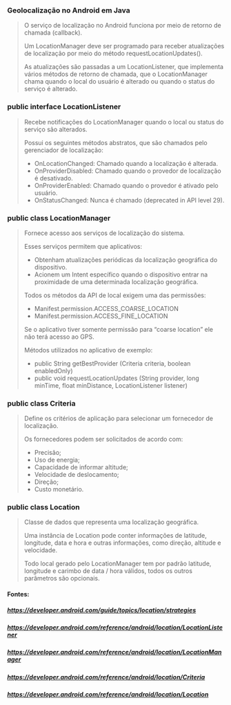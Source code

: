 ### Geolocalização no Android em Java
> O serviço de localização no Android funciona por meio de retorno de chamada (callback).
> 
> Um LocationManager deve ser programado para receber atualizações de localização por meio do método requestLocationUpdates().
> 
> As atualizações são passadas a um LocationListener, que implementa vários métodos de retorno de chamada, que o LocationManager chama quando o local do usuário é alterado ou quando o status do serviço é alterado.
### public interface LocationListener
> Recebe notificações do LocationManager quando o local ou status do serviço são alterados.
> 
> Possui os seguintes métodos abstratos, que são chamados pelo gerenciador de localização:
>  - OnLocationChanged: Chamado quando a localização é alterada.
>  - OnProviderDisabled: Chamado quando o provedor de localização é desativado.
>  - OnProviderEnabled: Chamado quando o provedor é ativado pelo usuário.
>  - OnStatusChanged: Nunca é chamado (deprecated in API level 29).
### public class LocationManager
> Fornece acesso aos serviços de localização do sistema.
> 
> Esses serviços permitem que aplicativos:
>  - Obtenham atualizações periódicas da localização geográfica do dispositivo.
>  - Acionem um Intent específico quando o dispositivo entrar na proximidade de uma determinada localização geográfica.
>
> Todos os métodos da API de local exigem uma das permissões:
>  - Manifest.permission.ACCESS_COARSE_LOCATION
>  - Manifest.permission.ACCESS_FINE_LOCATION
> 
> Se o aplicativo tiver somente permissão para “coarse location” ele não terá acesso ao GPS.
> 
> Métodos utilizados no aplicativo de exemplo:
> - public String getBestProvider (Criteria criteria, boolean enabledOnly)
> - public void requestLocationUpdates (String provider, long minTime, float minDistance, LocationListener listener)
### public class Criteria
> Define os critérios de aplicação para selecionar um fornecedor de localização.
> 
> Os fornecedores podem ser solicitados de acordo com:
> - Precisão;
> - Uso de energia;
> - Capacidade de informar altitude;
> - Velocidade de deslocamento;
> - Direção;
> - Custo monetário.
### public class Location
> Classe de dados que representa uma localização geográfica.
> 
> Uma instância de Location pode conter informações de latitude, longitude, data e hora e outras informações, como direção, altitude e velocidade.
> 
> Todo local gerado pelo LocationManager tem por padrão latitude, longitude e carimbo de data / hora válidos, todos os outros parâmetros são opcionais.
#### Fontes:
##### https://developer.android.com/guide/topics/location/strategies
##### https://developer.android.com/reference/android/location/LocationListener
##### https://developer.android.com/reference/android/location/LocationManager
##### https://developer.android.com/reference/android/location/Criteria
##### https://developer.android.com/reference/android/location/Location
